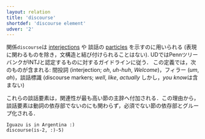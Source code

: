 ```yaml
---
layout: relation
title: 'discourse'
shortdef: 'discourse element'
udver: '2'
---
```


関係`discourse`は [interjections](u-pos/INTJ) や 談話の [particles](u-pos/PART) を示すのに用いられる (表現に関わるものを除き，文構造と結び付けられることはない). UDではPennツリーバンクがINTJと認定するものに対するガイドラインに従う．  この定義では，次のものが含まれる: 間投詞 (interjection; *oh*, *uh-huh*, *Welcome*)，フィラー (*um*, *ah*)，談話標識 (discourse markers; *well*, *like*, *actually* しかし，*you know*は含まない)

これらの談話要素は，関連性が最も高い節の主辞へ付加される．この理由から，談話要素は動詞の依存部でないのにも関わらず，必須でない節の依存部とグループ化される．

~~~ sdparse
Iguazu is in Argentina :)
discourse(is-2, :)-5)
~~~
